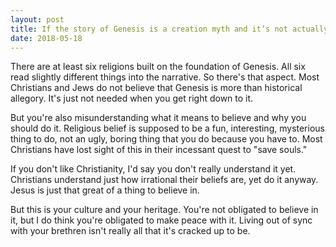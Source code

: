 ```yaml
---
layout: post
title: If the story of Genesis is a creation myth and it’s not actually what happened, why do we need to be Christians?
date: 2018-05-18
---
```


<p>There are at least six religions built on the foundation of Genesis. All six read slightly different things into the narrative. So there's that aspect. Most Christians and Jews do not believe that Genesis is more than historical allegory. It's just not needed when you get right down to it.</p><p>But you're also misunderstanding what it means to believe and why you should do it. Religious belief is supposed to be a fun, interesting, mysterious thing to do, not an ugly, boring thing that you do because you have to. Most Christians have lost sight of this in their incessant quest to "save souls."</p><p>If you don't like Christianity, I'd say you don't really understand it yet. Christians understand just how irrational their beliefs are, yet do it anyway. Jesus is just that great of a thing to believe in.</p><p>But this is your culture and your heritage. You're not obligated to believe in it, but I do think you're obligated to make peace with it. Living out of sync with your brethren isn't really all that it's cracked up to be.</p>
